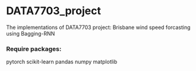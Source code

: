 # DATA7703_project
The implementations of DATA7703 project: Brisbane wind speed forcasting using Bagging-RNN

### Require packages: 
pytorch
scikit-learn
pandas
numpy
matplotlib
